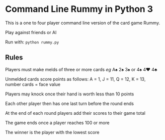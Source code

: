 # Command Line Rummy in Python 3

This is a one to four player command line version of the card game Rummy.

Play against friends or AI

Run with: `python rummy.py`

## Rules
Players must make melds of three or more cards _eg_  A♠ 2♠ 3♠ or 4♠ 4♥ 4♣

Unmelded cards score points as follows:
A = 1, J = 11, Q = 12, K = 13, number cards = face value

Players may knock once their hand is worth less than 10 points

Each other player then has one last turn before the round ends

At the end of each round players add their scores to their game total

The game ends once a player reaches 100 or more

The winner is the player with the lowest score